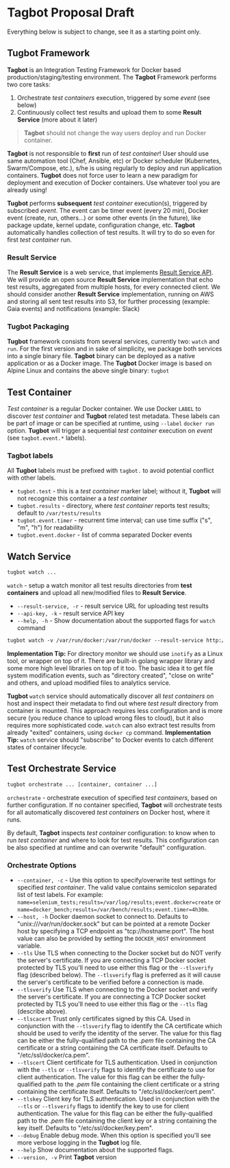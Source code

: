 # Tagbot Proposal Draft

Everything below is subject to change, see it as a starting point only.

## Tugbot Framework

**Tagbot** is an Integration Testing Framework for Docker based production/staging/testing environment. The **Tagbot** Framework performs two core tasks:
1. Orchestrate *test containers* execution, triggered by some *event* (see below)
2. Continuously collect test results and upload them to some **Result Service** (more about it later)

> **Tagbot** should not change the way users deploy and run Docker container.

**Tagbot** is not responsible to **first** run of *test container*! User should use same automation tool (Chef, Ansible, etc) or Docker scheduler (Kubernetes, Swarm/Compose, etc.), s/he is using regularly to deploy and run application containers. **Tugbot** does not force user to learn a new paradigm for deployment and execution of Docker containers. Use whatever tool you are already using!

**Tugbot** performs **subsequent** *test container* execution(s), triggered by subscribed *event*. The event can be timer event (every 20 min), Docker event (create, run, others...) or some other events (in the future), like package update, kernel update, configuration change, etc. **Tagbot** automatically handles collection of test results. It will try to do so even for first *test container* run.

### Result Service

The **Result Service** is a web service, that implements [Result Service API](#TODO). We will provide an open source **Result Service** implementation that echo test results, aggregated from multiple hosts, for every connected client. We should consider another **Result Service** implementation, running on AWS and storing all sent test results into S3, for further processing (example: Gaia events) and notifications (example: Slack)

### Tugbot Packaging

**Tugbot** framework consists from several services, currently two: `watch` and `run`. For the first version and in sake of simplicity, we package both services into a single binary file. **Tagbot** binary can be deployed as a native application or as a Docker image.
The **Tugbot** Docker image is based on Alpine Linux and contains the above single binary: `tugbot`

## Test Container

*Test container* is a regular Docker container. We use Docker `LABEL` to discover *test container* and **Tugbot** related test metadata. These labels can be part of image or can be specified at runtime, using `--label` `docker run` option.
**Tugbot** will trigger a sequential *test container* execution on *event* (see `tagbot.event.*` labels).

### Tagbot labels
All **Tugbot** labels must be prefixed with `tagbot.` to avoid potential conflict with other labels.

- `tugbot.test` - this is a *test container* marker label; without it, **Tugbot** will not recognize this container a a *test container*
- `tugbot.results` - directory, where *test container* reports test results; default to `/var/tests/results`
- `tugbot.event.timer` - recurrent time interval; can use time suffix ("s", "m", "h") for readability
- `tugbot.event.docker` - list of comma separated Docker events

## Watch Service

```dockerfile
tugbot watch ...
```

`watch` - setup a watch monitor all test results directories from **test containers** and upload all new/modified files to **Result Service**.

- `--result-service, -r`    - result service URL for uploading test results
- `--api-key, -k`           - result service API key
- `--help, -h`              - Show documentation about the supported flags for `watch` command

```dockerfile
tugbot watch -v /var/run/docker:/var/run/docker --result-service http://nga.hp.com --api-key ACSD34SSD85DF
```

**Implementation Tip:** For directory monitor we should use `inotify` as a Linux tool, or wrapper on top of it. There are built-in golang wrapper library and some more high level libraries on top of it too.
The basic idea it to get file system modification events, such as "directory created", "close on write" and others, and upload modified files to analytics service.

**Tugbot** `watch` service should automatically discover all *test containers* on host and inspect their metadata to find out where *test result* directory from container is mounted. This approach requires less configuration and is more secure (you reduce chance to upload wrong files to cloud), but it also requires more sophisticated code. `watch` can also extract test results from already "exited" containers, using `docker cp` command.
**Implementation Tip:** `watch` service should "subscribe" to Docker events to catch different states of container lifecycle.

## Test Orchestrate Service

```dockerfile
tugbot orchestrate ... [container, container ...]
```

`orchestrate` - orchestrate execution of specified *test containers*, based on further configuration. If no container specified, **Tagbot** will orchestrate tests for all automatically discovered *test containers* on Docker host, where it runs.

By default, **Tagbot** inspects *test container* configuration: to know when to run *test container* and where to look for test results. This configuration can be also specified at runtime and can overwrite "default" configuration.

### Orchestrate Options

* `--container, -c` - Use this option to specify/overwrite test settings for specified *test container*. The valid value contains semicolon separated list of test labels. For example: `name=selenium_tests;results=/var/log/results;event.docker=create` or `name=docker_bench;results=/var/bench/results;event.timer=4h30m`.
* `--host, -h` Docker daemon socket to connect to. Defaults to "unix:///var/run/docker.sock" but can be pointed at a remote Docker host by specifying a TCP endpoint as "tcp://hostname:port". The host value can also be provided by setting the `DOCKER_HOST` environment variable.
* `--tls` Use TLS when connecting to the Docker socket but do NOT verify the server's certificate. If you are connecting a TCP Docker socket protected by TLS you'll need to use either this flag or the `--tlsverify` flag (described below). The `--tlsverify` flag is preferred as it will cause the server's certificate to be verified before a connection is made.
* `--tlsverify` Use TLS when connecting to the Docker socket and verify the server's certificate. If you are connecting a TCP Docker socket protected by TLS you'll need to use either this flag or the `--tls` flag (describe above).
* `--tlscacert` Trust only certificates signed by this CA. Used in conjunction with the `--tlsverify` flag to identify the CA certificate which should be used to verify the identity of the server. The value for this flag can be either the fully-qualified path to the *.pem* file containing the CA certificate or a string containing the CA certificate itself. Defaults to "/etc/ssl/docker/ca.pem".
* `--tlscert` Client certificate for TLS authentication. Used in conjunction with the `--tls` or `--tlsverify` flags to identify the certificate to use for client authentication. The value for this flag can be either the fully-qualified path to the *.pem* file containing the client certificate or a string containing the certificate itself. Defaults to "/etc/ssl/docker/cert.pem".
* `--tlskey` Client key for TLS authentication. Used in conjunction with the `--tls` or `--tlsverify` flags to identify the key to use for client authentication. The value for this flag can be either the fully-qualified path to the *.pem* file containing the client key or a string containing the key itself. Defaults to "/etc/ssl/docker/key.pem".
* `--debug` Enable debug mode. When this option is specified you'll see more verbose logging in the **Tugbot** log file.
* `--help` Show documentation about the supported flags.
* `--version, -v` Print **Tagbot** version
